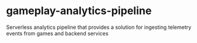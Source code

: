 # gameplay-analytics-pipeline
Serverless analytics pipeline that provides a solution for ingesting telemetry events from games and backend services
